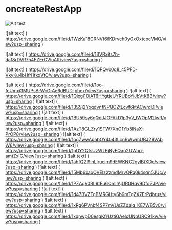 # oncreateRestApp


![Alt text](src/assets/Wireframe%20screenshots/IMG_0149.PNG?raw=true "Title")

![alt text] ( https://drive.google.com/file/d/1WzKa18GRNVf6fKDrvch0yOxOxtcocVMO/view?usp=sharing )

![alt text] ( https://drive.google.com/file/d/1BVRxjts7h-daf8rDVR7h4FZErCVluAtt/view?usp=sharing )

![alt text] ( https://drive.google.com/file/d/1QPQvx0q8_45PFD-VkyKu4bHf41fxxVtO/view?usp=sharing )

![alt text] ( https://drive.google.com/file/d/1oo-fcUmxi3MUPsBrWcGrAe6dBUD-phex/view?usp=sharing )
![alt text] ( https://drive.google.com/file/d/1Qjxgi1DiAT6HYgtjeUYRUBoYiJbVtK83/view?usp=sharing )
![alt text] ( https://drive.google.com/file/d/13SSj2YxqdvnfNPQOZtLcvf6ktACwrdDI/view?usp=sharing )
![alt text] ( https://drive.google.com/file/d/1BU59sy6gQdJJOFAkD1p3yV_tWOpM2lwR/view?usp=sharing )
![alt text] ( https://drive.google.com/file/d/1AzT8Gl_Zry1STW7XnO1Yb5lNaX-PrOP8/view?usp=sharing )
![alt text] ( https://drive.google.com/file/d/1ogZwwApabOY4043LcnRWwmUBJ29VAbW6/view?usp=sharing )
![alt text] ( https://drive.google.com/file/d/1pDY2QfsUzWzEjNyEQap2UWnp-amtZxIG/view?usp=sharing )
![alt text] ( https://drive.google.com/file/d/1ahfQ2I9inLlrueim9dEWKNC2gylBtXDo/view?usp=sharing )
![alt text] ( https://drive.google.com/file/d/15Mb6xaoOVEIz2zmdMrvORq0k4sqn5JUc/view?usp=sharing )
![alt text] ( https://drive.google.com/file/d/1PZAqk0BL9tEu6OmlIAjUR0Hqv9DfdZJP/view?usp=sharing )
![alt text] ( https://drive.google.com/file/d/1d47BVZTqBMRGHty6b9mTgZX7ErPdbrus/view?usp=sharing )
![alt text] ( https://drive.google.com/file/d/1xRg6PVnbf4SP7mVUsZZdaiq_KE7W85v0/view?usp=sharing )
![alt text] ( https://drive.google.com/file/d/1xqnwpD0esgKfrUztiGAelcUNbURC91kw/view?usp=sharing )
